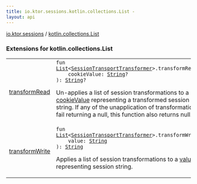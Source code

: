 ```yaml
---
title: io.ktor.sessions.kotlin.collections.List - 
layout: api
---
```


<div class='api-docs-breadcrumbs'><a href="../index.html">io.ktor.sessions</a> / <a href="./index.html">kotlin.collections.List</a></div>

### Extensions for kotlin.collections.List

<table class="api-docs-table">
<tbody>
<tr>
<td markdown="1">

<a href="transform-read.html">transformRead</a>


</td>
<td markdown="1">
<div class="signature"><code><span class="keyword">fun </span><a href="https://kotlinlang.org/api/latest/jvm/stdlib/kotlin.collections/-list/index.html"><span class="identifier">List</span></a><span class="symbol">&lt;</span><a href="../-session-transport-transformer/index.html"><span class="identifier">SessionTransportTransformer</span></a><span class="symbol">&gt;</span><span class="symbol">.</span><span class="identifier">transformRead</span><span class="symbol">(</span><br/>&nbsp;&nbsp;&nbsp;&nbsp;<span class="parameterName" id="io.ktor.sessions$transformRead(kotlin.collections.List((io.ktor.sessions.SessionTransportTransformer)), kotlin.String)/cookieValue">cookieValue</span><span class="symbol">:</span>&nbsp;<a href="https://kotlinlang.org/api/latest/jvm/stdlib/kotlin/-string/index.html"><span class="identifier">String</span></a><span class="symbol">?</span><br/><span class="symbol">)</span><span class="symbol">: </span><a href="https://kotlinlang.org/api/latest/jvm/stdlib/kotlin/-string/index.html"><span class="identifier">String</span></a><span class="symbol">?</span></code></div>

Un-applies a list of session transformations to a <a href="transform-read.html#io.ktor.sessions$transformRead(kotlin.collections.List((io.ktor.sessions.SessionTransportTransformer)), kotlin.String)/cookieValue">cookieValue</a> representing a transformed session string.
If any of the unapplication of transformations fail returning a null, this function also returns null.


</td>
</tr>
<tr>
<td markdown="1">

<a href="transform-write.html">transformWrite</a>


</td>
<td markdown="1">
<div class="signature"><code><span class="keyword">fun </span><a href="https://kotlinlang.org/api/latest/jvm/stdlib/kotlin.collections/-list/index.html"><span class="identifier">List</span></a><span class="symbol">&lt;</span><a href="../-session-transport-transformer/index.html"><span class="identifier">SessionTransportTransformer</span></a><span class="symbol">&gt;</span><span class="symbol">.</span><span class="identifier">transformWrite</span><span class="symbol">(</span><br/>&nbsp;&nbsp;&nbsp;&nbsp;<span class="parameterName" id="io.ktor.sessions$transformWrite(kotlin.collections.List((io.ktor.sessions.SessionTransportTransformer)), kotlin.String)/value">value</span><span class="symbol">:</span>&nbsp;<a href="https://kotlinlang.org/api/latest/jvm/stdlib/kotlin/-string/index.html"><span class="identifier">String</span></a><br/><span class="symbol">)</span><span class="symbol">: </span><a href="https://kotlinlang.org/api/latest/jvm/stdlib/kotlin/-string/index.html"><span class="identifier">String</span></a></code></div>

Applies a list of session transformations to a <a href="transform-write.html#io.ktor.sessions$transformWrite(kotlin.collections.List((io.ktor.sessions.SessionTransportTransformer)), kotlin.String)/value">value</a> representing session string.


</td>
</tr>
</tbody>
</table>
